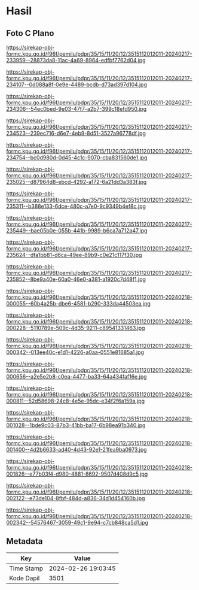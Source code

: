 # Hasil

## Foto C Plano

https://sirekap-obj-formc.kpu.go.id/f96f/pemilu/pdpr/35/15/11/20/12/3515112012011-20240217-233959--28873da8-11ac-4a69-8964-edfbf7762d04.jpg

https://sirekap-obj-formc.kpu.go.id/f96f/pemilu/pdpr/35/15/11/20/12/3515112012011-20240217-234107--0d088a8f-0e9e-4489-bcdb-d73ad397d104.jpg

https://sirekap-obj-formc.kpu.go.id/f96f/pemilu/pdpr/35/15/11/20/12/3515112012011-20240217-234306--54ec0bed-9e03-47f7-a2b7-399c18efd950.jpg

https://sirekap-obj-formc.kpu.go.id/f96f/pemilu/pdpr/35/15/11/20/12/3515112012011-20240217-234523--239ec716-d6e7-4eb9-8d51-3527a96778df.jpg

https://sirekap-obj-formc.kpu.go.id/f96f/pemilu/pdpr/35/15/11/20/12/3515112012011-20240217-234754--bc0d980d-0d45-4c1c-9070-cba831560de1.jpg

https://sirekap-obj-formc.kpu.go.id/f96f/pemilu/pdpr/35/15/11/20/12/3515112012011-20240217-235025--d87964d8-ebcd-4292-a172-6a21dd3a383f.jpg

https://sirekap-obj-formc.kpu.go.id/f96f/pemilu/pdpr/35/15/11/20/12/3515112012011-20240217-235311--b388e133-6dce-480c-a7e0-9c9349b4ef8c.jpg

https://sirekap-obj-formc.kpu.go.id/f96f/pemilu/pdpr/35/15/11/20/12/3515112012011-20240217-235449--bae05b0e-055b-441b-9989-b6ca7a712a47.jpg

https://sirekap-obj-formc.kpu.go.id/f96f/pemilu/pdpr/35/15/11/20/12/3515112012011-20240217-235624--dfa1bb81-d6ca-49ee-89b9-c0e21c117f30.jpg

https://sirekap-obj-formc.kpu.go.id/f96f/pemilu/pdpr/35/15/11/20/12/3515112012011-20240217-235852--8be9a40e-60a0-46e0-a381-a1920c7d48f1.jpg

https://sirekap-obj-formc.kpu.go.id/f96f/pemilu/pdpr/35/15/11/20/12/3515112012011-20240218-000055--60b4a25b-dbe6-4581-b290-333da44503ea.jpg

https://sirekap-obj-formc.kpu.go.id/f96f/pemilu/pdpr/35/15/11/20/12/3515112012011-20240218-000228--5110789e-509c-4d35-9211-c89541331463.jpg

https://sirekap-obj-formc.kpu.go.id/f96f/pemilu/pdpr/35/15/11/20/12/3515112012011-20240218-000342--013ee40c-e1d1-4226-a0aa-0551e81685a1.jpg

https://sirekap-obj-formc.kpu.go.id/f96f/pemilu/pdpr/35/15/11/20/12/3515112012011-20240218-000656--a2e5e2b8-c0ea-4477-ba33-64a434faf16e.jpg

https://sirekap-obj-formc.kpu.go.id/f96f/pemilu/pdpr/35/15/11/20/12/3515112012011-20240218-000811--52d58698-24c8-4e5e-95dc-e34f2f6a159a.jpg

https://sirekap-obj-formc.kpu.go.id/f96f/pemilu/pdpr/35/15/11/20/12/3515112012011-20240218-001028--1bde9c03-87b3-41bb-ba17-6b98ea91b340.jpg

https://sirekap-obj-formc.kpu.go.id/f96f/pemilu/pdpr/35/15/11/20/12/3515112012011-20240218-001400--4d2b6633-ad40-4d43-92e1-21fea9ba0973.jpg

https://sirekap-obj-formc.kpu.go.id/f96f/pemilu/pdpr/35/15/11/20/12/3515112012011-20240218-001826--e77b03f4-d980-4881-8692-9507d408d9c5.jpg

https://sirekap-obj-formc.kpu.go.id/f96f/pemilu/pdpr/35/15/11/20/12/3515112012011-20240218-002122--e73de104-8fbf-484d-a836-34d1d454160b.jpg

https://sirekap-obj-formc.kpu.go.id/f96f/pemilu/pdpr/35/15/11/20/12/3515112012011-20240218-002342--54576467-3059-49c1-9e94-c7cb848ca5d1.jpg


## Metadata

| Key        | Value               |
| ---------- | ------------------- |
| Time Stamp | 2024-02-26 19:03:45 |
| Kode Dapil | 3501                |



